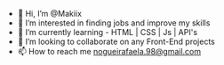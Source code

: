 - 👋 Hi, I’m @Makiix
- 👀 I’m interested in finding jobs and improve my skills
- 🌱 I’m currently learning - HTML | CSS | Js | API's
- 💞️ I’m looking to collaborate on any Front-End projects
- 📫 How to reach me nogueirafaela.98@gmail.com

<!---
Makiix/Makiix is a ✨ special ✨ repository because its `README.md` (this file) appears on your GitHub profile.
You can click the Preview link to take a look at your changes.
--->
